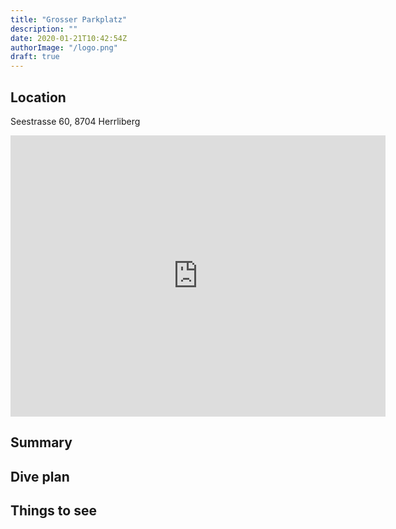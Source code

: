 ```yaml
---
title: "Grosser Parkplatz"
description: ""
date: 2020-01-21T10:42:54Z
authorImage: "/logo.png"
draft: true
---
```


## Location

Seestrasse 60, 8704 Herrliberg

<iframe src="https://www.google.com/maps/embed?pb=!1m18!1m12!1m3!1d2706.1729297096686!2d8.598561315387856!3d47.2914201176906!2m3!1f0!2f0!3f0!3m2!1i1024!2i768!4f13.1!3m3!1m2!1s0x479aa61aef6bc5e7%3A0x66a78e79d42b8023!2sTauchplatz%20Grosser%20Parkplatz!5e0!3m2!1sen!2sch!4v1609938948257!5m2!1sen!2sch" width="600" height="450" frameborder="0" style="border:0;" allowfullscreen="" aria-hidden="false" tabindex="0"></iframe>

## Summary



## Dive plan

## Things to see